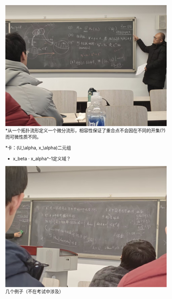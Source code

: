 ![alt text](35dfc393c8f6a6987b2cf9a3bab94846.jpg)
*从一个拓扑流形定义一个微分流形，相容性保证了重合点不会因在不同的开集(?)而可微性质不同。

*卡：(U_\alpha, x_\alpha)二元组

* x_beta · x_alpha^-1定义域？


![alt text](a415aa1cceb2129b47fc13c2d5ceb3e3.jpg)
几个例子（不在考试中涉及）